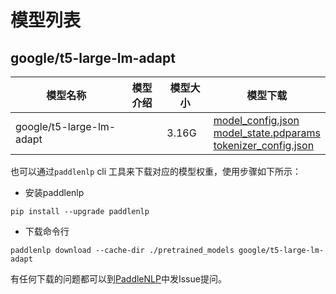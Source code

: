 #  模型列表

## google/t5-large-lm-adapt

| 模型名称 | 模型介绍 | 模型大小  | 模型下载 |
| --- | --- | --- | --- |
|google/t5-large-lm-adapt|  | 3.16G | [model_config.json](https://bj.bcebos.com/paddlenlp/models/community/google/t5-large-lm-adapt/model_config.json)<br>[model_state.pdparams](https://bj.bcebos.com/paddlenlp/models/community/google/t5-large-lm-adapt/model_state.pdparams)<br>[tokenizer_config.json](https://bj.bcebos.com/paddlenlp/models/community/google/t5-large-lm-adapt/tokenizer_config.json) |

也可以通过`paddlenlp` cli 工具来下载对应的模型权重，使用步骤如下所示：

* 安装paddlenlp

```shell
pip install --upgrade paddlenlp
```

* 下载命令行

```shell
paddlenlp download --cache-dir ./pretrained_models google/t5-large-lm-adapt
```

有任何下载的问题都可以到[PaddleNLP](https://github.com/PaddlePaddle/PaddleNLP)中发Issue提问。